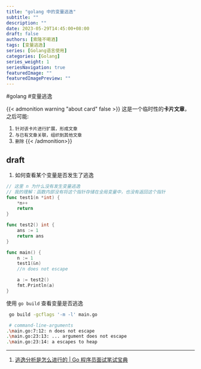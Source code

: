 ```yaml
---
title: "golang 中的变量逃逸"
subtitle: ""
description: ""
date: 2023-05-29T14:45:00+08:00
draft: false
authors: [索隆不喝酒]
tags: [变量逃逸]
series: [Golang语言使用]
categories: [Golang]
series_weight: 1
seriesNavigation: true
featuredImage: ""
featuredImagePreview: ""
---
```

<!--more-->
#golang #变量逃逸

{{< admonition warning "about card" false >}}
这是一个临时性的**卡片文章**，之后可能:
1. `针对该卡片进行扩展，形成文章`
2. `与已有文章关联，组织到其他文章`
3. `删除`
{{< /admonition>}}


## draft

1. 如何查看某个变量是否发生了逃逸

```go
// 这里 n 为什么没有发生变量逃逸
// 我的理解：函数内部没有将这个指针存储在全局变量中，也没有返回这个指针
func test1(n *int) {
	*n++
	return
}

func test2() int {
	ans := 1
	return ans
}

func main() {
	n := 1
	test1(&n)
	//n does not escape

	a := test2()
	fmt.Println(a)
}
```

使用 `go build` 查看变量是否逃逸

```sh
 go build -gcflags '-m -l' main.go

 # command-line-arguments
.\main.go:7:12: n does not escape
.\main.go:23:13: ... argument does not escape
.\main.go:23:14: a escapes to heap
```


---
1. [逃逸分析是怎么进行的 | Go 程序员面试笔试宝典](https://golang.design/go-questions/compile/escape/)